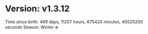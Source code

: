 # Version: v1.3.12
Time since birth: 469 days, 11257 hours, 675420 minutes, 40525200 seconds
Season: Winter ❄️
